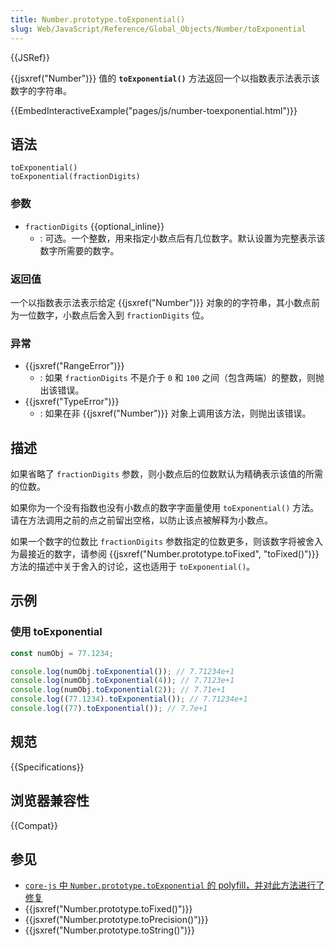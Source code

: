 ```yaml
---
title: Number.prototype.toExponential()
slug: Web/JavaScript/Reference/Global_Objects/Number/toExponential
---
```


{{JSRef}}

{{jsxref("Number")}} 值的 **`toExponential()`** 方法返回一个以指数表示法表示该数字的字符串。

{{EmbedInteractiveExample("pages/js/number-toexponential.html")}}

## 语法

```js-nolint
toExponential()
toExponential(fractionDigits)
```

### 参数

- `fractionDigits` {{optional_inline}}
  - : 可选。一个整数，用来指定小数点后有几位数字。默认设置为完整表示该数字所需要的数字。

### 返回值

一个以指数表示法表示给定 {{jsxref("Number")}} 对象的的字符串，其小数点前为一位数字，小数点后舍入到 `fractionDigits` 位。

### 异常

- {{jsxref("RangeError")}}
  - : 如果 `fractionDigits` 不是介于 `0` 和 `100` 之间（包含两端）的整数，则抛出该错误。
- {{jsxref("TypeError")}}
  - : 如果在非 {{jsxref("Number")}} 对象上调用该方法，则抛出该错误。

## 描述

如果省略了 `fractionDigits` 参数，则小数点后的位数默认为精确表示该值的所需的位数。

如果你为一个没有指数也没有小数点的数字字面量使用 `toExponential()` 方法。请在方法调用之前的点之前留出空格，以防止该点被解释为小数点。

如果一个数字的位数比 `fractionDigits` 参数指定的位数更多，则该数字将被舍入为最接近的数字，请参阅 {{jsxref("Number.prototype.toFixed", "toFixed()")}} 方法的描述中关于舍入的讨论，这也适用于 `toExponential()`。

## 示例

### 使用 toExponential

```js
const numObj = 77.1234;

console.log(numObj.toExponential()); // 7.71234e+1
console.log(numObj.toExponential(4)); // 7.7123e+1
console.log(numObj.toExponential(2)); // 7.71e+1
console.log((77.1234).toExponential()); // 7.71234e+1
console.log((77).toExponential()); // 7.7e+1
```

## 规范

{{Specifications}}

## 浏览器兼容性

{{Compat}}

## 参见

- [`core-js` 中 `Number.prototype.toExponential` 的 polyfill，并对此方法进行了修复](https://github.com/zloirock/core-js#ecmascript-number)
- {{jsxref("Number.prototype.toFixed()")}}
- {{jsxref("Number.prototype.toPrecision()")}}
- {{jsxref("Number.prototype.toString()")}}
